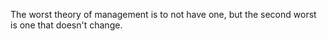 The worst theory of management is to not have one, but the second worst is one that doesn't change. 